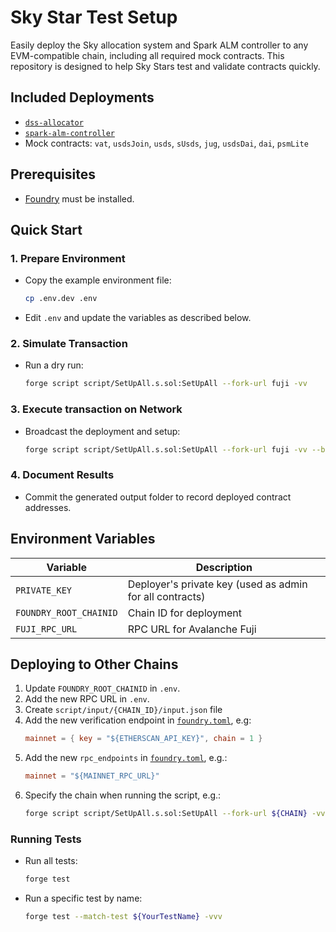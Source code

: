 # Sky Star Test Setup

Easily deploy the Sky allocation system and Spark ALM controller to any EVM-compatible chain, including all required mock contracts. This repository is designed to help Sky Stars test and validate contracts quickly. 

## Included Deployments

- [`dss-allocator`](https://github.com/sky-ecosystem/dss-allocator)
- [`spark-alm-controller`](https://github.com/sparkdotfi/spark-alm-controller)
- Mock contracts: `vat`, `usdsJoin`, `usds`, `sUsds`, `jug`, `usdsDai`, `dai`, `psmLite`

## Prerequisites

- [Foundry](https://book.getfoundry.sh/) must be installed.


## Quick Start

### 1. Prepare Environment

- Copy the example environment file:
    ```sh
    cp .env.dev .env
    ```
- Edit `.env` and update the variables as described below.


### 2. Simulate Transaction

- Run a dry run:
    ```sh
    forge script script/SetUpAll.s.sol:SetUpAll --fork-url fuji -vv
    ```

### 3. Execute transaction on Network

- Broadcast the deployment and setup:
    ```sh
    forge script script/SetUpAll.s.sol:SetUpAll --fork-url fuji -vv --broadcast --verify --slow 
    ```

### 4. Document Results

- Commit the generated output folder to record deployed contract addresses.


## Environment Variables

| Variable              | Description                                                                 |
|-----------------------|-----------------------------------------------------------------------------|
| `PRIVATE_KEY`         | Deployer's private key (used as admin for all contracts)                    |
| `FOUNDRY_ROOT_CHAINID`| Chain ID for deployment                                                     |
| `FUJI_RPC_URL`        | RPC URL for Avalanche Fuji                                                  |



## Deploying to Other Chains

1. Update `FOUNDRY_ROOT_CHAINID` in `.env`.
2. Add the new RPC URL in `.env`.
3. Create `script/input/{CHAIN_ID}/input.json` file
4. Add the new verification endpoint in [`foundry.toml`](./foundry.toml), e.g:
     ```toml
     mainnet = { key = "${ETHERSCAN_API_KEY}", chain = 1 }
     ```
5. Add the new `rpc_endpoints` in [`foundry.toml`](./foundry.toml), e.g.:
     ```toml
     mainnet = "${MAINNET_RPC_URL}"
     ```
6. Specify the chain when running the script, e.g.:
     ```sh
     forge script script/SetUpAll.s.sol:SetUpAll --fork-url ${CHAIN} -vv --broadcast --verify --slow 
     ```


### Running Tests

- Run all tests:
    ```sh
    forge test
    ```

- Run a specific test by name:
    ```sh
    forge test --match-test ${YourTestName} -vvv
    ```
